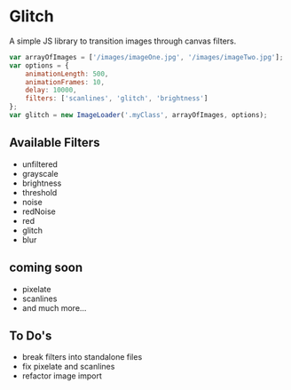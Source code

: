 Glitch
======

A simple JS library to transition images through canvas filters.

```JavaScript
var arrayOfImages = ['/images/imageOne.jpg', '/images/imageTwo.jpg'];
var options = {
    animationLength: 500,
    animationFrames: 10,
    delay: 10000,
    filters: ['scanlines', 'glitch', 'brightness']
};
var glitch = new ImageLoader('.myClass', arrayOfImages, options);
```

## Available Filters

* unfiltered
* grayscale
* brightness
* threshold
* noise
* redNoise
* red
* glitch
* blur

## coming soon

* pixelate
* scanlines
* and much more...

## To Do's

* break filters into standalone files
* fix pixelate and scanlines
* refactor image import

